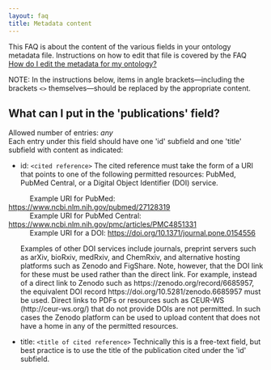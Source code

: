 ```yaml
---
layout: faq
title: Metadata content
---
```


This FAQ is about the content of the various fields in your ontology metadata file. Instructions on how to edit that file is covered by the FAQ <a href="faq/how-do-i-edit-metadata.html">How do I edit the metadata for my ontology?</a>

NOTE: In the instructions below, items in angle brackets&mdash;including the brackets `<>` themselves&mdash;should be replaced by the appropriate content.

## What can I put in the 'publications' field?

Allowed number of entries: _any_<br>
Each entry under this field should have one 'id' subfield and one 'title' subfield with content as indicated:

- id: `<cited reference>` The cited reference must take the form of a URI that points to one of the following permitted resources: PubMed, PubMed Central, or a Digital Object Identifier (DOI) service.

&emsp;&emsp;&emsp;Example URI for PubMed: https://www.ncbi.nlm.nih.gov/pubmed/27128319<br>
&emsp;&emsp;&emsp;Example URI for PubMed Central: https://www.ncbi.nlm.nih.gov/pmc/articles/PMC4851331<br>
&emsp;&emsp;&emsp;Example URI for a DOI: https://doi.org/10.1371/journal.pone.0154556

<ul>Examples of other DOI services include journals, preprint servers such as arXiv, bioRxiv, medRxiv, and ChemRxiv, and alternative hosting platforms such as Zenodo and FigShare. Note, however, that the DOI link for these must be used rather than the direct link. For example, instead of a direct link to Zenodo such as https://zenodo.org/record/6685957, the equivalent DOI record https://doi.org/10.5281/zenodo.6685957 must be used. Direct links to PDFs or resources such as CEUR-WS (http://ceur-ws.org/) that do not provide DOIs are not permitted. In such cases the Zenodo platform can be used to upload content that does not have a home in any of the permitted resources.</ul>

- title: `<title of cited reference>` Technically this is a free-text field, but best practice is to use the title of the publication cited under the 'id' subfield.
